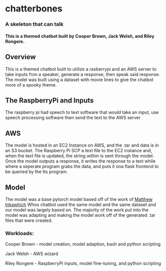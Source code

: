 # chatterbones
### A skeleton that can talk

#### This is a themed chatbot built by Cooper Brown, Jack Welsh, and Riley Rongere.

## Overview

This is a themed chatbot built to utilize a rasberrypi and an AWS server to take inputs fron
a speaker, generate a response, then speak said response. The model was built using a dataset with 
movie lines to give the chatbot more of a spooky theme. 

## The RaspberryPi and Inputs

The raspberry pi had speech to text software that would take an input, use speech processing software
then send the text to the AWS server

## AWS 

The model is hosted in an EC2 Instance on AWS, and the .tar and data is in an S3 bucket. The Raspberry Pi SCP a text file to the EC2 instance and, 
when the text file is updated, the string within is sent through the model. Once the model outputs a response, it writes the response to a 
text while where a seperate program grabs the data, and puts it ona flask frontend to be queried by the tts program. 

## Model

The model was a base pytorch model based off of the work of [Matthew Inkawhich](https://pytorch.org/tutorials/beginner/chatbot_tutorial.html)
Whos chatbot used the same model and the same dataset and our model was largely based on. 
The majority of the work put into the model was adapting and making the model work off of the generated .tar
files that were created. 

### Workloads:
Cooper Brown - model creation, model adaption, bash and python scripting

Jack Welsh - AWS wizard

Riley Rongere - RaspberryPi inputs, model fine-tuning, and python scripting

